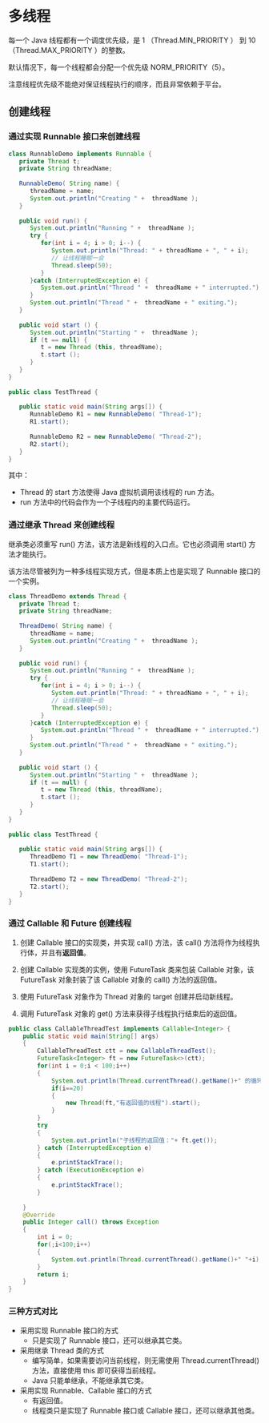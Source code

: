 # 多线程

每一个 Java 线程都有一个调度优先级，是 1 （Thread.MIN_PRIORITY ） 到 10 （Thread.MAX_PRIORITY ）的整数。

默认情况下，每一个线程都会分配一个优先级 NORM_PRIORITY（5）。

注意线程优先级不能绝对保证线程执行的顺序，而且非常依赖于平台。

## 创建线程

### 通过实现 Runnable 接口来创建线程

```java
class RunnableDemo implements Runnable {
   private Thread t;
   private String threadName;
   
   RunnableDemo( String name) {
      threadName = name;
      System.out.println("Creating " +  threadName );
   }
   
   public void run() {
      System.out.println("Running " +  threadName );
      try {
         for(int i = 4; i > 0; i--) {
            System.out.println("Thread: " + threadName + ", " + i);
            // 让线程睡眠一会
            Thread.sleep(50);
         }
      }catch (InterruptedException e) {
         System.out.println("Thread " +  threadName + " interrupted.");
      }
      System.out.println("Thread " +  threadName + " exiting.");
   }
   
   public void start () {
      System.out.println("Starting " +  threadName );
      if (t == null) {
         t = new Thread (this, threadName);
         t.start ();
      }
   }
}
 
public class TestThread {
 
   public static void main(String args[]) {
      RunnableDemo R1 = new RunnableDemo( "Thread-1");
      R1.start();
      
      RunnableDemo R2 = new RunnableDemo( "Thread-2");
      R2.start();
   }   
}
```

其中：

- Thread 的 start 方法使得 Java 虚拟机调用该线程的 run 方法。
- run 方法中的代码会作为一个子线程内的主要代码运行。

### 通过继承 Thread 来创建线程

继承类必须重写 run() 方法，该方法是新线程的入口点。它也必须调用 start() 方法才能执行。

该方法尽管被列为一种多线程实现方式，但是本质上也是实现了 Runnable 接口的一个实例。

```java
class ThreadDemo extends Thread {
   private Thread t;
   private String threadName;
   
   ThreadDemo( String name) {
      threadName = name;
      System.out.println("Creating " +  threadName );
   }
   
   public void run() {
      System.out.println("Running " +  threadName );
      try {
         for(int i = 4; i > 0; i--) {
            System.out.println("Thread: " + threadName + ", " + i);
            // 让线程睡眠一会
            Thread.sleep(50);
         }
      }catch (InterruptedException e) {
         System.out.println("Thread " +  threadName + " interrupted.");
      }
      System.out.println("Thread " +  threadName + " exiting.");
   }
   
   public void start () {
      System.out.println("Starting " +  threadName );
      if (t == null) {
         t = new Thread (this, threadName);
         t.start ();
      }
   }
}
 
public class TestThread {
 
   public static void main(String args[]) {
      ThreadDemo T1 = new ThreadDemo( "Thread-1");
      T1.start();
      
      ThreadDemo T2 = new ThreadDemo( "Thread-2");
      T2.start();
   }   
}
```

### 通过 Callable 和 Future 创建线程

1. 创建 Callable 接口的实现类，并实现 call() 方法，该 call() 方法将作为线程执行体，并且有**返回值**。

2. 创建 Callable 实现类的实例，使用 FutureTask 类来包装 Callable 对象，该 FutureTask 对象封装了该 Callable 对象的 call() 方法的返回值。

3. 使用 FutureTask 对象作为 Thread 对象的 target 创建并启动新线程。

4. 调用 FutureTask 对象的 get() 方法来获得子线程执行结束后的返回值。

```java
public class CallableThreadTest implements Callable<Integer> {
    public static void main(String[] args)  
    {  
        CallableThreadTest ctt = new CallableThreadTest();  
        FutureTask<Integer> ft = new FutureTask<>(ctt);  
        for(int i = 0;i < 100;i++)  
        {  
            System.out.println(Thread.currentThread().getName()+" 的循环变量i的值"+i);  
            if(i==20)  
            {  
                new Thread(ft,"有返回值的线程").start();  
            }  
        }  
        try  
        {  
            System.out.println("子线程的返回值："+ ft.get());  
        } catch (InterruptedException e)  
        {  
            e.printStackTrace();  
        } catch (ExecutionException e)  
        {  
            e.printStackTrace();  
        }  
  
    }
    @Override  
    public Integer call() throws Exception  
    {  
        int i = 0;  
        for(;i<100;i++)  
        {  
            System.out.println(Thread.currentThread().getName()+" "+i);  
        }  
        return i;  
    }  
}
```

### 三种方式对比

- 采用实现 Runnable 接口的方式
	- 只是实现了  Runnable 接口，还可以继承其它类。
- 采用继承 Thread 类的方式
	- 编写简单，如果需要访问当前线程，则无需使用 Thread.currentThread() 方法，直接使用 this 即可获得当前线程。
	- Java 只能单继承，不能继承其它类。
- 采用实现 Runnable、Callable 接口的方式
	- 有返回值。
	- 线程类只是实现了 Runnable 接口或 Callable 接口，还可以继承其他类。


